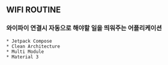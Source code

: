 ## WIFI ROUTINE
### 와이파이 연결시 자동으로 해야할 일을 띄워주는 어플리케이션
```
* Jetpack Compose
* Clean Architecture
* Multi Module
* Material 3
```